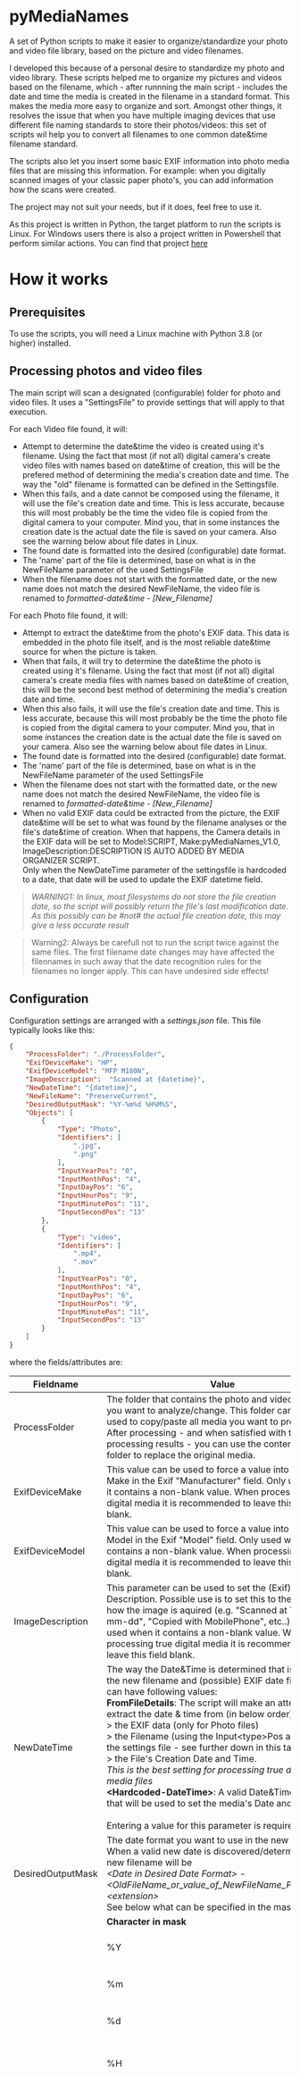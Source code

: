 # pyMediaNames

A set of Python scripts to make it easier to organize/standardize your photo and video file library, based on the picture and video filenames.

I developed this because of a personal desire to standardize my photo and video library. These scripts helped me to organize my pictures and videos based on the filename, which - after runnning the main script - includes the date and time the media is created in the filename in a standard format. This makes the media more easy to organize and sort. Amongst other things, it resolves the issue that when you have multiple imaging devices that use different file naming standards to store their photos/videos: this set of scripts wil help you to convert all filenames to one common date&time filename standard.

The scripts also let you insert some basic EXIF information into photo media files that are missing this information. For example: when you digitally scanned images of your classic paper photo's, you can add information how the scans were created.

The project may not suit your needs, but if it does, feel free to use it.

As this project is written in Python, the target platform to run the scripts is Linux. For Windows users there is also a project written in Powershell that perform similar actions. You can find that project [here](https://github.com/Microb-vn/PoShMediaNames)

# How it works

## Prerequisites

To use the scripts, you will need a Linux machine with Python 3.8 (or higher) installed.

## Processing photos and video files

The main script will scan a designated (configurable) folder for photo and video files. It uses a "SettingsFile" to provide settings that will apply to that execution.

For each Video file found, it will:

- Attempt to determine the date&time the video is created using it's filename. Using the fact that most (if not all) digital camera's create video files with names based on date&time of creation, this will be the prefered method of determining the media's creation date and time. The way the "old" filename is formatted can be defined in the Settingsfile.
- When this fails, and a date cannot be composed using the filename, it will use the file's creation date and time. This is less accurate, because this will most probably be the time the video file is copied from the digital camera to your computer. Mind you, that in some instances the creation date is the actual date the file is saved on your camera. Also see the warning below about file dates in Linux.
- The found date is formatted into the desired (configurable) date format.
- The 'name' part of the file is determined, base on what is in the NewFileName parameter of the used SettingsFile
- When the filename does not start with the formatted date, or the new name does not match the desired NewFileName, the video file is renamed to *formatted-date&time - [New_Filename]*

For each Photo file found, it will:

- Attempt to extract the date&time from the photo's EXIF data. This data is embedded in the photo file itself, and is the most reliable date&time source for when the picture is taken.
- When that fails, it will try to determine the date&time the photo is created using it's filename. Using the fact that most (if not all) digital camera's create media files with names based on date&time of creation, this will be the second best method of determining the media's creation date and time.
- When this also fails, it will use the file's creation date and time. This is less accurate, because this will most probably be the time the photo file is copied from the digital camera to your computer. Mind you, that in some instances the creation date is the actual date the file is saved on your camera. Also see the warning below about file dates in Linux.
- The found date is formatted into the desired (configurable) date format.
- The 'name' part of the file is determined, base on what is in the NewFileName parameter of the used SettingsFile
- When the filename does not start with the formatted date, or the new name does not match the desired NewFileName, the video file is renamed to *formatted-date&time - [New_Filename]*
- When no valid EXIF data could be extracted from the picture, the EXIF date&time will be set to what was found by the filename analyses or the file's date&time of creation. When that happens, the Camera details in the EXIF data will be set to Model:SCRIPT, Make:pyMediaNames_V1.0, ImageDescription:DESCRIPTION IS AUTO ADDED BY MEDIA ORGANIZER SCRIPT.\
Only when the NewDateTime parameter of the settingsfile is hardcoded to a date, that date will be used to update the EXIF datetime field.

> *WARNING1: In linux, most filesystems do not store the file creation date, so the script will possibly return the file's last modification date. As this possibly can be #not# the actual file creation date, this may give a less accurate result*

> Warning2: Always be carefull not to run the script twice against the same files. The first filename date changes may have affected the filennames in such away that the date recognition rules for the filenames no longer apply. This can have undesired side effects!

## Configuration

Configuration settings are arranged with a *settings.json* file. This file typically looks like this:

```json
{
    "ProcessFolder": "./ProcessFolder",
    "ExifDeviceMake": "HP",
    "ExifDeviceModel": "MFP M180N",
    "ImageDescription":  "Scanned at {datetime}",
    "NewDateTime": "{datetime}",
    "NewFileName": "PreserveCurrent",
    "DesiredOutputMask": "%Y-%m%d %H%M%S",
    "Objects": [
        {
            "Type": "Photo",
            "Identifiers": [
                ".jpg",
                ".png"
            ],
            "InputYearPos": "0",
            "InputMonthPos": "4",
            "InputDayPos": "6",
            "InputHourPos": "9",
            "InputMinutePos": "11",
            "InputSecondPos": "13"
        },
        {
            "Type": "video",
            "Identifiers": [
                ".mp4",
                ".mov"
            ],
            "InputYearPos": "0",
            "InputMonthPos": "4",
            "InputDayPos": "6",
            "InputHourPos": "9",
            "InputMinutePos": "11",
            "InputSecondPos": "13"
        }
    ]
}
```

where the fields/attributes are:

| Fieldname | Value | |
| --- | --- | --- |
| ProcessFolder | The folder that contains the photo and video files that you want to analyze/change. This folder can best be used to copy/paste all media you want to process into. After processing - and when satisfied with the processing results - you can use the contents of this folder to replace the original media. |
| ExifDeviceMake | This value can be used to force a value into the Device Make in the Exif "Manufacturer" field. Only used when it contains a non-blank value. When processing true digital media it is recommended to leave this field blank. |
| ExifDeviceModel | This value can be used to force a value into the Device Model in the Exif "Model" field. Only used when it contains a non-blank value. When processing true digital media it is recommended to leave this field blank. |
| ImageDescription | This parameter can be used to set the (Exif) Image Description. Possible use is to set this to the method how the image is aquired (e.g. "Scanned at YYYY-mm-dd", "Copied with MobilePhone", etc..). . Only used when it contains a non-blank value.  When processing true digital media it is recommended to leave this field blank. |
| NewDateTime | The way the Date&Time is determined that is used in the new filename and (possible) EXIF date fields. This can have following values:<br>**FromFileDetails**: The script will make an attempt to extract the date & time from (in below order):<br>> the EXIF data (only for Photo files)<br>> the Filename (using the Input\<type\>Pos attributes in the settings file - see further down in this table).<br>> the File's Creation Date and Time.<br>*This is the best setting for processing true digital media files*<br>**\<Hardcoded-DateTime\>**: A valid Date&Time value, that will be used to set the media's Date and Time.<br><br>Entering a value for this parameter is required!  |
| DesiredOutputMask | The date format you want to use in the new filename. When a valid new date is discovered/determined, the new filename will be<br>*\<Date in Desired Date Format\> - \<OldFileName_or_value_of_NewFileName_Parameter\>.\<extension\>*<br>See below what can be specified in the mask.   |
| | **Character in mask** | **Meaning** |
| | %Y | Four character Year of datetime. |
| | %m | Two character Month of datetime. |
| | %d | Two character Day of datetime. |
| | %H | Two character Hour of datetime in 24 hour format. |
| | %I%p | Hour of datetime in 12 hour format with AM/PM indicator. Although this mask value is supported, it is strongly recommended to always is two character 24 hour format. This, to prevent confusion about the actual time the picture/video is taken.<br>In fact, the suggested format in the example is the most appropriate format to use. It allows you to properly sort the media in the order the pictures/videos were taken |
| | %M | Two character minute of datetime |
| | %S | Two character second of datetime |
| NewFileName | Can be either "PreserveCurrent", "FromParentFolder" or a value you want to force on all files that are processed.<br>When the value is<br>>  **PreserveCurrent**, the new filename will be<br>*\<Date in Desired Date Format\> - [\<original_file_name\>].\<extension\>*<br>> **FromParentFolder**, the new filename will built based on the name of its parent folder name, so it will look like *\<Date in Desired Date Format\> - \<ParentFolderName\>.\<extension\>*.<br>  When any other value is used, the new filename(s) will become<br>*\<Date in Desired Date Format\>- \<your_entered_value\>.\<extension\>* |
| Objects | The two possible filetypes that can be encountered in the ProcessFolder. Per object, following can be specified: |
| Type | Can be Photo or Video. There should be one Object of each. |
| Identifiers | The suffixes that identify the file of that type. This attribute is defined as a JSON array, meaning it can contain multiple values - so multiple file extensions.<br>**Make sure you enter the values in LOWERCASE only, so .jpg, .png, and NOT .JPG or .Jpg** |
| InputYearPos | Position in the existing filename where the four digit year can be found. |
| InputMonthPos | Position in the existing filename where the two digit month can be found. |
| InputDayPos | Position in the existing filename where the two digit day can be found. |
| InputHourPos | Position in the existing filename where the two digit hour can be found. |
| InputMinutePos | Position in the existing filename where the two digit minute can be found. |
| InputSecondPos | Position in the existing filename where the two digit second can be found. |

> A few remarks about the **ProcessFolder name**:
> - For JSON, a \ (backslash) is a special character - it actually is the "escape" character. When you want to specify an actual backslash, it must be "escaped" by the backslash escape character, meaning that for every backslash you need, TWO backslashes must be typed.
>- Two special characters can be used at the start of the ProcessFolder string:
>   - a . (period), which means the folder is in the ScriptFolder, so in the same folder as where the script is in. So, when the sript is in folder */usr/myscripts/pyMediaNames*, *./MyFiles* will mean the ProcessFolder is */usr/myscripts/PoShMediaNames/MyFiles*.
>    - a ~ (tilde), which means the folder is in the user's home folder. So, when *~/MyFiles* is specified (and I am user *mysuser*), the processfolder will be */home/myuser/MyFiles*.

> -----------------------------

> About the **Input positions**:\
The positions are ZERO BASED, meaning that the first character in the filename is 0, the second is 1, etc. So, when the filename is 20220812_131533.mp4, the positions are:
```text
20220812_131533.mp4
0         1         2
0....+....0....+....0
```
> Year starts at 0,\
Month starts at 4,\
Day starts at 6,\
Hour starts at 9,\
etc.

## Using different configuration files

To be able to support processing media created by different devices - and when these devices use different filename formats - you can create multiple configuration files. Just copy your settings.json file to a file with the name *\<device\>settings.json* and adjust the attributes where needed in that new file. Launch the script with parameter -SettingsFile *\<your-new-settingsfile-name\>*. That way you can create a settingsfile for each camera/mobile phone which will convert the possible different filename formats into one custom format: the one you like most.\
Make sure the settingsfiles are in the same folder as the pymediaNames.py script and you're good to go.

For safety, always run the program against a set of copies of the photo's and video's.

### About **processing your media images**:

Best approach to process digital and/or scanned (paper) photo images depends on the media you process. Look at the below scenario's for different approaches:

### Scanned images for an event that took place on a special day...

... where the time&date for all files is the same, you can name your images all the same, and add a sequence number to keep the on the correct display and sorting order, e.g.\
010 Our daytrip to Rio.jpg\
020 Our daytrip to Rio.jpg\
030 Our daytrip to Rio-Stop at Gasstation.jpg\
etc..

Once you're done with all images, execute the script with the actual "NewDateTime" hardcoded in the JSON file to the date&time you took the trip.

### Scanned images for an event that spans several days

You name all images with a filename including a date&time, like this:

2023-0628 081000 Our to Rio- Departure.jpg\
2023-0628 121500 Our to Rio- On the way.jpg\
2023-0628 181500 Our to Rio-Arrival at the hotel.jpg\
2023-0629 081500 Our to Rio-Breakfast at the hotel.jpg\
etc..

Once you're done with all images, perform a script execution, with "NewDateTime" coded with value "FromFileDetails" and the corresponding Input\<xxx\>pos positions according to what you named your files. This will update the entered dates&times for the files into the EXIF date fields.

### Digital photo's and Video's

Running the script with the "NewDateTime" set to "FromFileDetails" (and the correct nput\<xxx\>pos positions according to the file names), that should do the trick. When you want to process photos and videos that span several events, and want to show that in the media names, you could:

- Place each set of media files for an event in a subfolder
- Give each of the subfolders the name of the event
- Use the "NewFileName": "FromParentFolder" setting in your settingsfile
- Launch the script 

## Launching the script using different configurations

Use the provided cmd file to launch the script, like described below:

- Open a bash shell:
- Change to the folder where your script is stored:\
*cd \<Your-pyMediaNames-Folder\>*
- Verify that the script is marked eXecutable. If not, run command\
*chmod +x pyMediaNames.py*
- Run the script:\
*./pyMediaNames.py* - (this will run the script with the default settingsfile -settings.json-) or\
*./pyMediaNames.py -SettingsFile \<your-custom-settingsfile-name\>* - (this will run the script with the the settingsfile provided in the settingsfile parameter)

> Note: The assumption is that python (3.8 or higher) is installed in folder /usr/bin/python3. If your installation does not match this requirement you may need to change the first line main script to point to your actual python installation folder. You can find that by running the command\
*which python3*
and change the shebang line to\
#!\<output-of-the-above-command\>

# Planned Improvements/changes

- None
